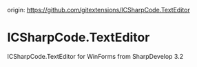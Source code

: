 origin: https://github.com/gitextensions/ICSharpCode.TextEditor
# ICSharpCode.TextEditor
ICSharpCode.TextEditor for WinForms from SharpDevelop 3.2 
